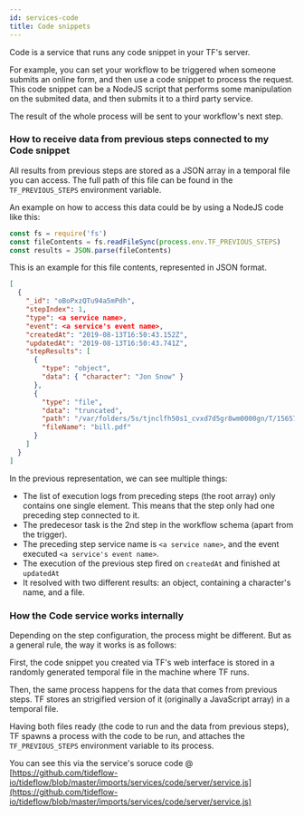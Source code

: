 ```yaml
---
id: services-code
title: Code snippets
---
```


Code is a service that runs any code snippet in your TF's server.

For example, you can set your workflow to be triggered when someone submits an
online form, and then use a code snippet to process the request. This code
snippet can be a NodeJS script that performs some manipulation on the submited
data, and then submits it to a third party service.

The result of the whole process will be sent to your workflow's next step.

### How to receive data from previous steps connected to my Code snippet

All results from previous steps are stored as a JSON array in a temporal file
you can access. The full path of this file can be found in the
`TF_PREVIOUS_STEPS` environment variable.

An example on how to access this data could be by using a NodeJS code like this:

```javascript
const fs = require('fs')
const fileContents = fs.readFileSync(process.env.TF_PREVIOUS_STEPS)
const results = JSON.parse(fileContents)
```

This is an example for this file contents, represented in JSON format.

```json
[
  {
    "_id": "oBoPxzQTu94a5mPdh",
    "stepIndex": 1,
    "type": <a service name>,
    "event": <a service's event name>,
    "createdAt": "2019-08-13T16:50:43.152Z",
    "updatedAt": "2019-08-13T16:50:43.741Z",
    "stepResults": [
      {
        "type": "object",
        "data": { "character": "Jon Snow" }
      },
      {
        "type": "file",
        "data": "truncated",
        "path": "/var/folders/5s/tjnclfh50s1_cvxd7d5gr8wm0000gn/T/1565715043767-bill.pdf",
        "fileName": "bill.pdf"
      }
    ]
  }
]
```

In the previous representation, we can see multiple things:

- The list of execution logs from preceding steps (the root array) only contains
one single element. This means that the step only had one preceding step connected
to it.
- The predecesor task is the 2nd step in the workflow schema (apart from the trigger).
- The preceding step service name is `<a service name>`, and the event executed
`<a service's event name>`.
- The execution of the previous step fired on `createdAt` and finished at `updatedAt`
- It resolved with two different results: an object, containing a character's name, and
a file.

### How the Code service works internally

Depending on the step configuration, the process might be different. But as a
general rule, the way it works is as follows:

First, the code snippet you created via TF's web interface is stored in a
randomly generated temporal file in the machine where TF runs.

Then, the same process happens for the data that comes from previous steps.
TF stores an strigified version of it (originally a JavaScript array) in a
temporal file.

Having both files ready (the code to run and the data from previous steps),
TF spawns a process with the code to be run, and attaches the
`TF_PREVIOUS_STEPS` environment variable to its process.

You can see this via the service's soruce code @ [https://github.com/tideflow-io/tideflow/blob/master/imports/services/code/server/service.js](https://github.com/tideflow-io/tideflow/blob/master/imports/services/code/server/service.js)
